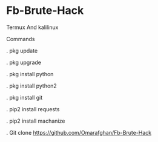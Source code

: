 # Fb-Brute-Hack
Termux And kalilinux 

Commands 


 .  pkg update

 .  pkg upgrade

 .  pkg install python

 .  pkg install python2

 .  pkg install git

 .  pip2 install requests

 .  pip2 install machanize

 .  Git clone https://github.com/Omarafghan/Fb-Brute-Hack
